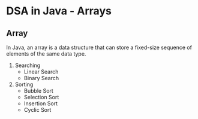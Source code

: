 # DSA in Java - Arrays
## Array
In Java, an array is a data structure that can store a fixed-size sequence of elements of the same data type.
1. Searching
    - Linear Search
    - Binary Search
2. Sorting
   - Bubble Sort
   - Selection Sort
   - Insertion Sort
   - Cyclic Sort
